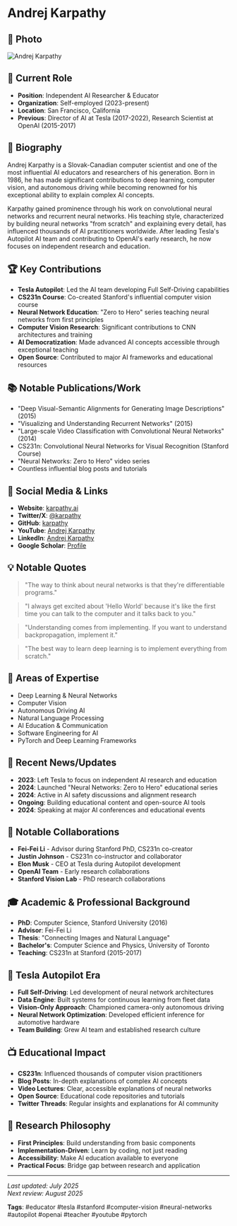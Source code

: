 # Andrej Karpathy

## 📸 Photo
![Andrej Karpathy](https://upload.wikimedia.org/wikipedia/commons/thumb/e/e1/Andrej_Karpathy_2016.jpg/256px-Andrej_Karpathy_2016.jpg)

## 🎯 Current Role

- **Position**: Independent AI Researcher & Educator
- **Organization**: Self-employed (2023-present)
- **Location**: San Francisco, California
- **Previous**: Director of AI at Tesla (2017-2022), Research Scientist at OpenAI (2015-2017)

## 📖 Biography

Andrej Karpathy is a Slovak-Canadian computer scientist and one of the most influential AI educators and researchers of his generation. Born in 1986, he has made significant contributions to deep learning, computer vision, and autonomous driving while becoming renowned for his exceptional ability to explain complex AI concepts.

Karpathy gained prominence through his work on convolutional neural networks and recurrent neural networks. His teaching style, characterized by building neural networks "from scratch" and explaining every detail, has influenced thousands of AI practitioners worldwide. After leading Tesla's Autopilot AI team and contributing to OpenAI's early research, he now focuses on independent research and education.

## 🏆 Key Contributions

- **Tesla Autopilot**: Led the AI team developing Full Self-Driving capabilities
- **CS231n Course**: Co-created Stanford's influential computer vision course
- **Neural Network Education**: "Zero to Hero" series teaching neural networks from first principles
- **Computer Vision Research**: Significant contributions to CNN architectures and training
- **AI Democratization**: Made advanced AI concepts accessible through exceptional teaching
- **Open Source**: Contributed to major AI frameworks and educational resources

## 📚 Notable Publications/Work

- "Deep Visual-Semantic Alignments for Generating Image Descriptions" (2015)
- "Visualizing and Understanding Recurrent Networks" (2015)
- "Large-scale Video Classification with Convolutional Neural Networks" (2014)
- CS231n: Convolutional Neural Networks for Visual Recognition (Stanford Course)
- "Neural Networks: Zero to Hero" video series
- Countless influential blog posts and tutorials

## 🔗 Social Media & Links

- **Website**: [karpathy.ai](https://karpathy.ai/)
- **Twitter/X**: [@karpathy](https://twitter.com/karpathy)
- **GitHub**: [karpathy](https://github.com/karpathy)
- **YouTube**: [Andrej Karpathy](https://www.youtube.com/c/AndrejKarpathy)
- **LinkedIn**: [Andrej Karpathy](https://www.linkedin.com/in/andrej-karpathy-9a650716/)
- **Google Scholar**: [Profile](https://scholar.google.com/citations?user=l8WuQJgAAAAJ)

## 💡 Notable Quotes

> "The way to think about neural networks is that they're differentiable programs."

> "I always get excited about 'Hello World' because it's like the first time you can talk to the computer and it talks back to you."

> "Understanding comes from implementing. If you want to understand backpropagation, implement it."

> "The best way to learn deep learning is to implement everything from scratch."

## 🎯 Areas of Expertise

- Deep Learning & Neural Networks
- Computer Vision
- Autonomous Driving AI
- Natural Language Processing
- AI Education & Communication
- Software Engineering for AI
- PyTorch and Deep Learning Frameworks

## 📰 Recent News/Updates

- **2023**: Left Tesla to focus on independent AI research and education
- **2024**: Launched "Neural Networks: Zero to Hero" educational series
- **2024**: Active in AI safety discussions and alignment research
- **Ongoing**: Building educational content and open-source AI tools
- **2024**: Speaking at major AI conferences and educational events

## 🤝 Notable Collaborations

- **Fei-Fei Li** - Advisor during Stanford PhD, CS231n co-creator
- **Justin Johnson** - CS231n co-instructor and collaborator
- **Elon Musk** - CEO at Tesla during Autopilot development
- **OpenAI Team** - Early research collaborations
- **Stanford Vision Lab** - PhD research collaborations

## 🎓 Academic & Professional Background

- **PhD**: Computer Science, Stanford University (2016)
- **Advisor**: Fei-Fei Li
- **Thesis**: "Connecting Images and Natural Language"
- **Bachelor's**: Computer Science and Physics, University of Toronto
- **Teaching**: CS231n at Stanford (2015-2017)

## 🚗 Tesla Autopilot Era

- **Full Self-Driving**: Led development of neural network architectures
- **Data Engine**: Built systems for continuous learning from fleet data
- **Vision-Only Approach**: Championed camera-only autonomous driving
- **Neural Network Optimization**: Developed efficient inference for automotive hardware
- **Team Building**: Grew AI team and established research culture

## 📺 Educational Impact

- **CS231n**: Influenced thousands of computer vision practitioners
- **Blog Posts**: In-depth explanations of complex AI concepts
- **Video Lectures**: Clear, accessible explanations of neural networks
- **Open Source**: Educational code repositories and tutorials
- **Twitter Threads**: Regular insights and explanations for AI community

## 🔬 Research Philosophy

- **First Principles**: Build understanding from basic components
- **Implementation-Driven**: Learn by coding, not just reading
- **Accessibility**: Make AI education available to everyone
- **Practical Focus**: Bridge gap between research and application

---

*Last updated: July 2025*  
*Next review: August 2025*

**Tags**: #educator #tesla #stanford #computer-vision #neural-networks #autopilot #openai #teacher #youtube #pytorch
